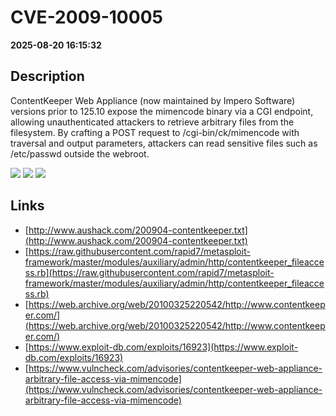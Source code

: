 # CVE-2009-10005

**2025-08-20 16:15:32**

## Description
ContentKeeper Web Appliance (now maintained by Impero Software) versions prior to 125.10 expose the mimencode binary via a CGI endpoint, allowing unauthenticated attackers to retrieve arbitrary files from the filesystem. By crafting a POST request to /cgi-bin/ck/mimencode with traversal and output parameters, attackers can read sensitive files such as /etc/passwd outside the webroot.

![](https://img.shields.io/static/v1?label=Score&message=8.7&color=red)
![](https://img.shields.io/static/v1?label=Severity&message=HIGH&color=red)
![](https://img.shields.io/static/v1?label=CWE&message=Auth&color=green)

## Links
- [http://www.aushack.com/200904-contentkeeper.txt](http://www.aushack.com/200904-contentkeeper.txt)
- [https://raw.githubusercontent.com/rapid7/metasploit-framework/master/modules/auxiliary/admin/http/contentkeeper_fileaccess.rb](https://raw.githubusercontent.com/rapid7/metasploit-framework/master/modules/auxiliary/admin/http/contentkeeper_fileaccess.rb)
- [https://web.archive.org/web/20100325220542/http://www.contentkeeper.com/](https://web.archive.org/web/20100325220542/http://www.contentkeeper.com/)
- [https://www.exploit-db.com/exploits/16923](https://www.exploit-db.com/exploits/16923)
- [https://www.vulncheck.com/advisories/contentkeeper-web-appliance-arbitrary-file-access-via-mimencode](https://www.vulncheck.com/advisories/contentkeeper-web-appliance-arbitrary-file-access-via-mimencode)

